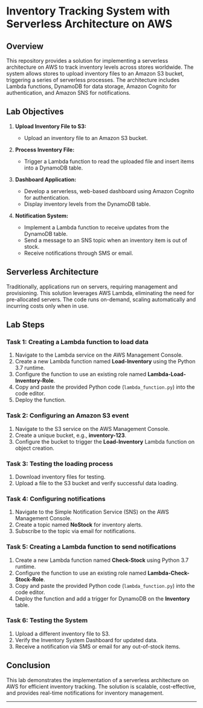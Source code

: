 # Inventory Tracking System with Serverless Architecture on AWS

## Overview

This repository provides a solution for implementing a serverless architecture on AWS to track inventory levels across stores worldwide. The system allows stores to upload inventory files to an Amazon S3 bucket, triggering a series of serverless processes. The architecture includes Lambda functions, DynamoDB for data storage, Amazon Cognito for authentication, and Amazon SNS for notifications.

## Lab Objectives

1. **Upload Inventory File to S3:**
   - Upload an inventory file to an Amazon S3 bucket.

2. **Process Inventory File:**
   - Trigger a Lambda function to read the uploaded file and insert items into a DynamoDB table.

3. **Dashboard Application:**
   - Develop a serverless, web-based dashboard using Amazon Cognito for authentication.
   - Display inventory levels from the DynamoDB table.

4. **Notification System:**
   - Implement a Lambda function to receive updates from the DynamoDB table.
   - Send a message to an SNS topic when an inventory item is out of stock.
   - Receive notifications through SMS or email.

## Serverless Architecture

Traditionally, applications run on servers, requiring management and provisioning. This solution leverages AWS Lambda, eliminating the need for pre-allocated servers. The code runs on-demand, scaling automatically and incurring costs only when in use.

## Lab Steps

### Task 1: Creating a Lambda function to load data

1. Navigate to the Lambda service on the AWS Management Console.
2. Create a new Lambda function named **Load-Inventory** using the Python 3.7 runtime.
3. Configure the function to use an existing role named **Lambda-Load-Inventory-Role**.
4. Copy and paste the provided Python code (`lambda_function.py`) into the code editor.
5. Deploy the function.

### Task 2: Configuring an Amazon S3 event

1. Navigate to the S3 service on the AWS Management Console.
2. Create a unique bucket, e.g., **inventory-123**.
3. Configure the bucket to trigger the **Load-Inventory** Lambda function on object creation.

### Task 3: Testing the loading process

1. Download inventory files for testing.
2. Upload a file to the S3 bucket and verify successful data loading.

### Task 4: Configuring notifications

1. Navigate to the Simple Notification Service (SNS) on the AWS Management Console.
2. Create a topic named **NoStock** for inventory alerts.
3. Subscribe to the topic via email for notifications.

### Task 5: Creating a Lambda function to send notifications

1. Create a new Lambda function named **Check-Stock** using Python 3.7 runtime.
2. Configure the function to use an existing role named **Lambda-Check-Stock-Role**.
3. Copy and paste the provided Python code (`lambda_function.py`) into the code editor.
4. Deploy the function and add a trigger for DynamoDB on the **Inventory** table.

### Task 6: Testing the System

1. Upload a different inventory file to S3.
2. Verify the Inventory System Dashboard for updated data.
3. Receive a notification via SMS or email for any out-of-stock items.

## Conclusion

This lab demonstrates the implementation of a serverless architecture on AWS for efficient inventory tracking. The solution is scalable, cost-effective, and provides real-time notifications for inventory management.

---

